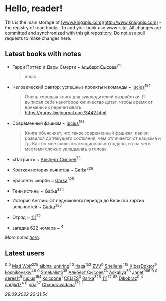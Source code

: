 # Hello, reader!
This is the main storage of [www.knigopis.com](http://www.knigopis.com) - the registry of read books.
To add your book use www-site. All changes are committed and synchronized with this git repository.
Do not use pull requests to make changes here.


## Latest books with notes
* Гарри Поттер и Дары Смерти ~ [Альберт Сысоев](users/474/47446642-vkontakte)<sup>74</sup>
    > audio

* Человеческий фактор: успешные проекты и команды ~ [lucius](users/838/83820536-yandex)<sup>154</sup>
    > Очень хорошая книга для руководителей разработки. Я выписал себе некоторое количество цитат, чтобы время от времени их перечитывать.
    > https://gurov.livejournal.com/3442.html

* Современный фашизм ~ [lucius](users/838/83820536-yandex)<sup>153</sup>
    > Книга объясняет, что такое современный фашизм, как он развился до текущего состояния, чем отличается от нацизма и тд. Как по мне  слишком эмоционально подано, из-за чего местами сложно укладывать в голове

* «Патриот» ~ [Альберт Сысоев](users/474/47446642-vkontakte)<sup>73</sup>

* Краткая история пьянства ~ [Garka](users/115/115753719718250012620-google)<sup>326</sup>

* Браслеты скорби ~ [Garka](users/115/115753719718250012620-google)<sup>325</sup>

* Тени истины ~ [Garka](users/115/115753719718250012620-google)<sup>324</sup>

* История Англии. От ледникового периода до Великой хартии вольностей ~ [Garka](users/115/115753719718250012620-google)<sup>323</sup>

* Отряд ~ [111](users/309/309238388536274478-mailru)<sup>72</sup>

* загадка 622 номера ~ [](users/101/101368518035734751027-google)<sup>4</sup>


_More notes [here](latest_books_with_notes.md)._


## Latest users
[](users/118/118051777446155250178-google)<sup>0</sup> 
[](users/109/109176126475581739292-google)<sup>0</sup> 
[Mad Wolf](users/947/94738840-vkontakte)<sup>275</sup> 
[albina_untiring](users/257/2579695-vkontakte)<sup>40</sup> 
[4apa](users/117/117392596378069249667-google)<sup>153</sup> 
[ZVV](users/109/109534713472613716565-google)<sup>0</sup> 
[Shellena](users/134/13413591548892934957-mailru)<sup>415</sup> 
[KiberDoktor](users/109/109373108116388043138-google)<sup>9</sup> 
[kosnikovskiy](users/118/118261627879855357372-google)<sup>46</sup> 
[](users/542/542146738-vkontakte)<sup>0</sup> 
[Smekalistii](users/864/86487125-vkontakte)<sup>35</sup> 
[Альберт Сысоев](users/474/47446642-vkontakte)<sup>74</sup> 
[Askaliya](users/326/326783541-vkontakte)<sup>33</sup> 
[Janet](users/108/108113656204404967440-google)<sup>966</sup> 
[](users/125/1253541370-yandex)<sup>0</sup> 
[](users/112/112821924557903899027-google)<sup>0</sup> 
[ceres1t](users/100/100546060776709792770-google)<sup>9</sup> 
[lucius](users/838/83820536-yandex)<sup>154</sup> 
[kciccone](users/133/13328144-vkontakte)<sup>1</sup> 
[CELIES](users/216/21699811-yandex)<sup>0</sup> 
[Garka](users/115/115753719718250012620-google)<sup>326</sup> 
[111](users/309/309238388536274478-mailru)<sup>72</sup> 
[](users/153/1537586159620888-facebook)<sup>83</sup> 
[Dikobraz](users/104/104735674681844430637-google)<sup>0</sup> 
[](users/101/101368518035734751027-google)<sup>4</sup> 
[andjix17](users/111/111107669790056792515-google)<sup>4</sup> 
[](users/148/148005894-vkontakte)<sup>0</sup> 
[pria](users/128/128917939-vkontakte)<sup>67</sup> 
[Chandravadana](users/105/105866022348292919948-google)<sup>172</sup> 
[](users/488/48865699271604935-mailru)<sup>0</sup> 


_29.09.2022 22:31:54_
